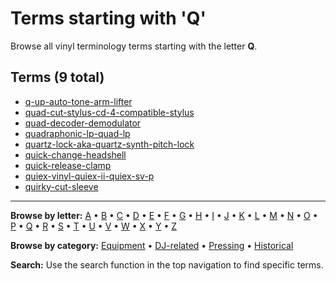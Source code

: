 # Terms starting with 'Q'

Browse all vinyl terminology terms starting with the letter **Q**.

## Terms (9 total)

- [q-up-auto-tone-arm-lifter](../terms/q/q-up-auto-tone-arm-lifter.md)
- [quad-cut-stylus-cd-4-compatible-stylus](../terms/q/quad-cut-stylus-cd-4-compatible-stylus.md)
- [quad-decoder-demodulator](../terms/q/quad-decoder-demodulator.md)
- [quadraphonic-lp-quad-lp](../terms/q/quadraphonic-lp-quad-lp.md)
- [quartz-lock-aka-quartz-synth-pitch-lock](../terms/q/quartz-lock-aka-quartz-synth-pitch-lock.md)
- [quick-change-headshell](../terms/q/quick-change-headshell.md)
- [quick-release-clamp](../terms/q/quick-release-clamp.md)
- [quiex-vinyl-quiex-ii-quiex-sv-p](../terms/q/quiex-vinyl-quiex-ii-quiex-sv-p.md)
- [quirky-cut-sleeve](../terms/q/quirky-cut-sleeve.md)


---

**Browse by letter:** [A](a.md) • [B](b.md) • [C](c.md) • [D](d.md) • [E](e.md) • [F](f.md) • [G](g.md) • [H](h.md) • [I](i.md) • [J](j.md) • [K](k.md) • [L](l.md) • [M](m.md) • [N](n.md) • [O](o.md) • [P](p.md) • [Q](q.md) • [R](r.md) • [S](s.md) • [T](t.md) • [U](u.md) • [V](v.md) • [W](w.md) • [X](x.md) • [Y](y.md) • [Z](z.md)

**Browse by category:** [Equipment](../tags/equipment.md) • [DJ-related](../tags/dj-related.md) • [Pressing](../tags/pressing.md) • [Historical](../tags/historical.md)

**Search:** Use the search function in the top navigation to find specific terms.
